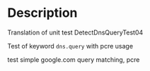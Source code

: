 # Description

Translation of unit test DetectDnsQueryTest04

Test of keyword `dns.query` with pcre usage

test simple google.com query matching, pcre
